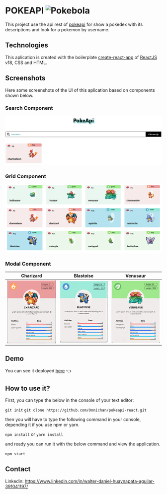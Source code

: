 # POKEAPI ![Pokebola](https://cdn.emojidex.com/emoji/px32/Pokebola.png "Pokebola")

This project use the api rest of [pokeapi](https://pokeapi.co/docs/v2) for show a pokedex with its descriptions and look for a pokemon by username.

## Technologies

This aplication is created with the boilerplate [create-react-app](https://github.com/facebook/create-react-app) of [ReactJS](https://reactjs.org/) v18, CSS and HTML.

## Screenshots

Here some screenshots of the UI of this aplication based on components shown below.

### Search Component
![Image](/src/assets/screenshots/search.PNG)

### Grid Component

![Image](/src/assets/screenshots/grid.PNG)

### Modal Component
Charizard               |  Blastoise  |  Venusaur
:-------------------------:|:-------------------------:|:-------------------------:
![Image](/src/assets/screenshots/card.PNG?raw=true) | ![Image](/src/assets/screenshots/card-blastoise.PNG?raw=true) | ![Image](/src/assets/screenshots/card-venasaur.PNG?raw=true)

## Demo

You can see it deployed [here](https://onnichan.github.io/pokeapi-react/) 👈

## How to use it?

First, you can type the below in the console of your text editor: 

`git init`
`git clone https://github.com/Onnichan/pokeapi-react.git`

then you will have to type the following command in your console, depending it if you use npm or yarn.

`npm install` 
or
`yarn install`

and ready you can run it with the below command and view the application.

`npm start`

## Contact
Linkedin: https://www.linkedin.com/in/walter-daniel-huaynapata-aguilar-391041197/


